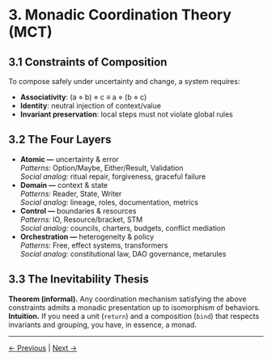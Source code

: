 # 3. Monadic Coordination Theory (MCT)

## 3.1 Constraints of Composition
To compose safely under uncertainty and change, a system requires:
- **Associativity**: (a ⋄ b) ⋄ c ≡ a ⋄ (b ⋄ c)
- **Identity**: neutral injection of context/value
- **Invariant preservation**: local steps must not violate global rules

## 3.2 The Four Layers
- **Atomic —** uncertainty & error  
  *Patterns:* Option/Maybe, Either/Result, Validation  
  *Social analog:* ritual repair, forgiveness, graceful failure
- **Domain —** context & state  
  *Patterns:* Reader, State, Writer  
  *Social analog:* lineage, roles, documentation, metrics
- **Control —** boundaries & resources  
  *Patterns:* IO, Resource/bracket, STM  
  *Social analog:* councils, charters, budgets, conflict mediation
- **Orchestration —** heterogeneity & policy  
  *Patterns:* Free, effect systems, transformers  
  *Social analog:* constitutional law, DAO governance, metarules

## 3.3 The Inevitability Thesis
**Theorem (informal).** Any coordination mechanism satisfying the above constraints admits a monadic presentation up to isomorphism of behaviors.  
**Intuition.** If you need a unit (`return`) and a composition (`bind`) that respects invariants and grouping, you have, in essence, a monad.

---

[← Previous](02-background.md) | [Next →](04-formalization.md)

